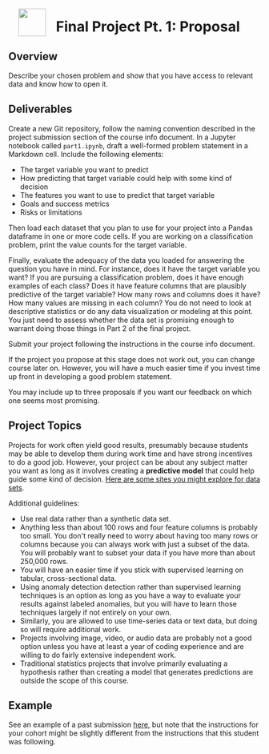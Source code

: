 <img src="http://imgur.com/1ZcRyrc.png" style="float: left; margin: 20px; height: 55px">

# Final Project Pt. 1: Proposal

## Overview

Describe your chosen problem and show that you have access to relevant data and know how to open it.

## Deliverables

Create a new Git repository, follow the naming convention described in the project submission section of the course info document. In a Jupyter notebook called `part1.ipynb`, draft a well-formed problem statement in a Markdown cell. Include the following elements:

- The target variable you want to predict
- How predicting that target variable could help with some kind of decision
- The features you want to use to predict that target variable
- Goals and success metrics
- Risks or limitations

Then load each dataset that you plan to use for your project into a Pandas dataframe in one or more code cells. If you are working on a classification problem, print the value counts for the target variable.

Finally, evaluate the adequacy of the data you loaded for answering the question you have in mind. For instance, does it have the target variable you want? If you are pursuing a classification problem, does it have enough examples of each class? Does it have feature columns that are plausibly predictive of the target variable? How many rows and columns does it have? How many values are missing in each column? You do not need to look at descriptive statistics or do any data visualization or modeling at this point. You just need to assess whether the data set is promising enough to warrant doing those things in Part 2 of the final project.

Submit your project following the instructions in the course info document.

If the project you propose at this stage does not work out, you can change course later on. However, you will have a much easier time if you invest time up front in developing a good problem statement.

You may include up to three proposals if you want our feedback on which one seems most promising.

## Project Topics

Projects for work often yield good results, presumably because students may be able to develop them during work time and have strong incentives to do a good job. However, your project can be about any subject matter you want as long as it involves creating a **predictive model** that could help guide some kind of decision. [Here are some sites you might explore for data sets](https://git.generalassemb.ly/AdiBro/Resources/blob/master/Datasets.md).

Additional guidelines:

- Use real data rather than a synthetic data set.
- Anything less than about 100 rows and four feature columns is probably too small. You don't really need to worry about having too many rows or columns because you can always work with just a subset of the data. You will probably want to subset your data if you have more than about 250,000 rows.
- You will have an easier time if you stick with supervised learning on tabular, cross-sectional data.
- Using anomaly detection detection rather than supervised learning techniques is an option as long as you have a way to evaluate your results against labeled anomalies, but you will have to learn those techniques largely if not entirely on your own.
- Similarly, you are allowed to use time-series data or text data, but doing so will require additional work.
- Projects involving image, video, or audio data are probably not a good option unless you have at least a year of coding experience and are willing to do fairly extensive independent work.
- Traditional statistics projects that involve primarily evaluating a hypothesis rather than creating a model that generates predictions are outside the scope of this course.

## Example

See an example of a past submission [here](./pt1_example.ipynb), but note that the instructions for your cohort might be slightly different from the instructions that this student was following.
